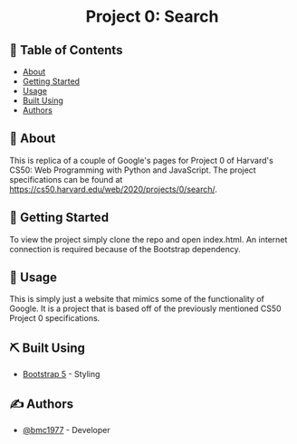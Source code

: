 
<h1 align="center">Project 0: Search</h1>

## 📝 Table of Contents

- [About](#about)
- [Getting Started](#getting_started)
- [Usage](#usage)
- [Built Using](#built_using)
- [Authors](#authors)

## 🧐 About <a name = "about"></a>

This is replica of a couple of Google's pages for Project 0 of Harvard's CS50: Web Programming with Python and JavaScript. The project specifications can be found at https://cs50.harvard.edu/web/2020/projects/0/search/.

## 🏁 Getting Started <a name = "getting_started"></a>

To view the project simply clone the repo and open index.html. An internet connection is required because of the Bootstrap dependency.


## 🎈 Usage <a name="usage"></a>

This is simply just a website that mimics some of the functionality of Google. It is a project that is based off of the previously mentioned CS50 Project 0 specifications.

## ⛏️ Built Using <a name = "built_using"></a>

- [Bootstrap 5](https://getbootstrap.com/) - Styling

## ✍️ Authors <a name = "authors"></a>

- [@bmc1977](https://github.com/Bmc1977/) - Developer
